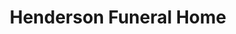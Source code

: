 ---
title: "Henderson Funeral Home"
url: /johnstown/henderson-funeral-home/
shop: funeral directors
---